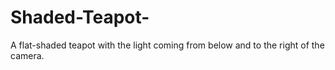 # Shaded-Teapot-
A flat-shaded teapot with the light coming from below and to the right of the camera.
